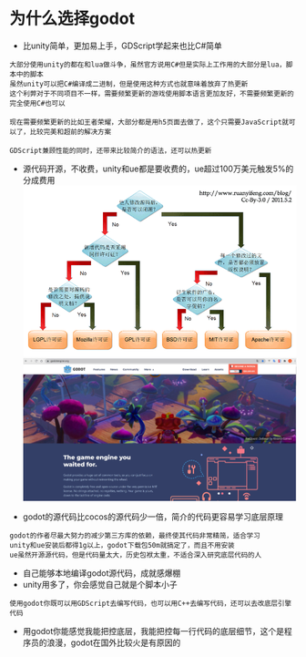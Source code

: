 # 为什么选择godot

- 比unity简单，更加易上手，GDScript学起来也比C#简单

```
大部分使用unity的都在和lua做斗争，虽然官方说用C#但是实际上工作用的大部分是lua，脚本中的脚本
虽然unity可以把C#编译成二进制，但是使用这种方式也就意味着放弃了热更新
这个利弊对于不同项目不一样，需要频繁更新的游戏使用脚本语言更加友好，不需要频繁更新的完全使用C#也可以

现在需要频繁更新的比如王者荣耀，大部分都是用h5页面去做了，这个只需要JavaScript就可以了，比较完美和超前的解决方案

GDScript兼顾性能的同时，还带来比较简介的语法，还可以热更新
```

- 源代码开源，不收费，unity和ue都是要收费的，ue超过100万美元触发5%的分成费用
  ![Image text](apache-license.png)
  ![Image text](gd-home.JPG)

- godot的源代码比cocos的源代码少一倍，简介的代码更容易学习底层原理

```
godot的作者尽最大努力的减少第三方库的依赖，最终使其代码非常精简，适合学习
unity和ue安装后都得1g以上，godot下载包50m就搞定了，而且不用安装
ue虽然开源源代码，但是代码量太大，历史包袱太重，不适合深入研究底层代码的人 
```

- 自己能够本地编译godot源代码，成就感爆棚
- unity用多了，你会感觉自己就是个脚本小子

```
使用godot你既可以用GDScript去编写代码，也可以用C++去编写代码，还可以去改底层引擎代码
```

- 用godot你能感觉我能把控底层，我能把控每一行代码的底层细节，这个是程序员的浪漫，godot在国外比较火是有原因的